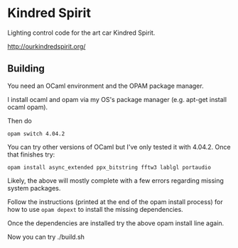 Kindred Spirit
==============

Lighting control code for the art car Kindred Spirit.

http://ourkindredspirit.org/

Building
---------

You need an OCaml environment and the OPAM package manager.

I install ocaml and opam via my OS's package manager (e.g. apt-get install ocaml opam).

Then do

`opam switch 4.04.2`

You can try other versions of OCaml but I've only tested it with 4.04.2.  Once that finishes try:

`opam install async_extended ppx_bitstring fftw3 lablgl portaudio`

Likely, the above will mostly complete with a few errors regarding missing system packages.

Follow the instructions (printed at the end of the opam install process) for how to use `opam depext` to install the missing dependencies.

Once the dependencies are installed try the above opam install line again.

Now you can try ./build.sh
